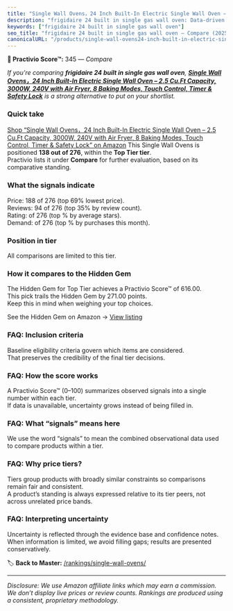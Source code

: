 ```yaml
---
title: "Single Wall Ovens，24 Inch Built-In Electric Single Wall Oven – 2.5 Cu.Ft Capacity, 3000W, 240V with Air Fryer, 8 Baking Modes, Touch Control, Timer & Safety Lock"
description: "frigidaire 24 built in single gas wall oven: Data-driven ranking using the Practivio Score™. Positioned by quality, value, demand, findability, momentum."
keywords: ["frigidaire 24 built in single gas wall oven"]
seo_title: "frigidaire 24 built in single gas wall oven — Compare (2025)"
canonicalURL: "/products/single-wall-ovens24-inch-built-in-electric-single-wall-oven-25-cuft-capacity-3000w-240v-with-air-fryer-8-baking-modes-touch-control-timer-safety-lock-B0FGJFBVMW/"
---
```


**🛒 Practivio Score™:** 345 — _Compare_


*If you're comparing **frigidaire 24 built in single gas wall oven**, **[Single Wall Ovens，24 Inch Built-In Electric Single Wall Oven – 2.5 Cu.Ft Capacity, 3000W, 240V with Air Fryer, 8 Baking Modes, Touch Control, Timer & Safety Lock](https://www.amazon.com/dp/B0FGJFBVMW?tag=practivio-20)** is a strong alternative to put on your shortlist.*
### Quick take
[Shop “Single Wall Ovens，24 Inch Built-In Electric Single Wall Oven – 2.5 Cu.Ft Capacity, 3000W, 240V with Air Fryer, 8 Baking Modes, Touch Control, Timer & Safety Lock” on Amazon](https://www.amazon.com/dp/B0FGJFBVMW?tag=practivio-20)
This Single Wall Ovens is positioned **138 out of 276**, within the **Top Tier tier**.  
Practivio lists it under **Compare** for further evaluation, based on its comparative standing.

### What the signals indicate
Price: 188 of 276 (top 69% lowest price).  
Reviews: 94 of 276 (top 35% by review count).  
Rating:  of 276 (top % by average stars).  
Demand:  of 276 (top % by purchases this month).

### Position in tier
All comparisons are limited to this tier.

### How it compares to the Hidden Gem
The Hidden Gem for Top Tier achieves a Practivio Score™ of 616.00.  
This pick trails the Hidden Gem by 271.00 points.  
Keep this in mind when weighing your top choices.  

See the Hidden Gem on Amazon → [View listing](https://www.amazon.com/dp/B00N45FU58?tag=practivio-20)

### FAQ: Inclusion criteria
Baseline eligibility criteria govern which items are considered.  
That preserves the credibility of the final tier decisions.

### FAQ: How the score works
A Practivio Score™ (0–100) summarizes observed signals into a single number within each tier.  
If data is unavailable, uncertainty grows instead of being filled in.

### FAQ: What “signals” means here
We use the word “signals” to mean the combined observational data used to compare products within a tier.

### FAQ: Why price tiers?
Tiers group products with broadly similar constraints so comparisons remain fair and consistent.  
A product’s standing is always expressed relative to its tier peers, not across unrelated price bands.

### FAQ: Interpreting uncertainty
Uncertainty is reflected through the evidence base and confidence notes.  
When information is limited, we avoid filling gaps; results are presented conservatively.

<!-- Missing template for Compare/CompareWithinPriceClass -->


🏷️ **Back to Master:** [/rankings/single-wall-ovens/](/rankings/single-wall-ovens/)

---
_Disclosure: We use Amazon affiliate links which may earn a commission. We don’t display live prices or review counts. Rankings are produced using a consistent, proprietary methodology._
